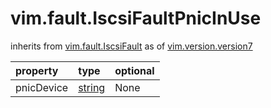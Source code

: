 vim.fault.IscsiFaultPnicInUse
=============================
inherits from [vim.fault.IscsiFault](docs/vim.fault.IscsiFault.md)
as of [vim.version.version7](docs/vim.version.md)

| property | type | optional |
|:---------|:-----|:---------|
| pnicDevice | [string](string.md "string") | None |
